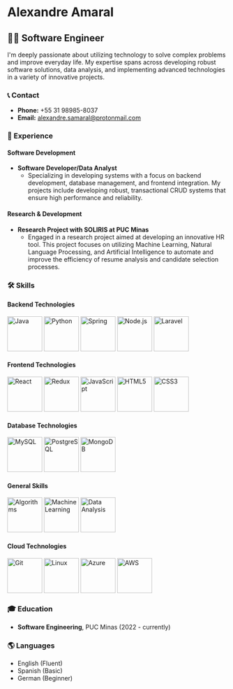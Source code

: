 # Alexandre Amaral

## 👨‍💻 Software Engineer

I'm deeply passionate about utilizing technology to solve complex problems and improve everyday life. My expertise spans across developing robust software solutions, data analysis, and implementing advanced technologies in a variety of innovative projects.

### 📞 Contact
- **Phone:** +55 31 98985-8037
- **Email:** [alexandre.samaral@protonmail.com](mailto:alexandre.samaral@protonmail.com)

### 💼 Experience

#### Software Development
- **Software Developer/Data Analyst**
  - Specializing in developing systems with a focus on backend development, database management, and frontend integration. My projects include developing robust, transactional CRUD systems that ensure high performance and reliability.

#### Research & Development
- **Research Project with SOLIRIS at PUC Minas**
  - Engaged in a research project aimed at developing an innovative HR tool. This project focuses on utilizing Machine Learning, Natural Language Processing, and Artificial Intelligence to automate and improve the efficiency of resume analysis and candidate selection processes.

### 🛠 Skills

#### Backend Technologies
<p>
  <img src="https://cdn.jsdelivr.net/gh/devicons/devicon/icons/java/java-original-wordmark.svg" width="80" alt="Java"/> 
  <img src="https://cdn.jsdelivr.net/gh/devicons/devicon/icons/python/python-original-wordmark.svg" width="80" alt="Python"/>
  <img src="https://cdn.jsdelivr.net/gh/devicons/devicon/icons/spring/spring-original-wordmark.svg" width="80" alt="Spring"/>
  <img src="https://cdn.jsdelivr.net/gh/devicons/devicon/icons/nodejs/nodejs-original-wordmark.svg" width="80" alt="Node.js"/>
  <img src="https://cdn.jsdelivr.net/gh/devicons/devicon/icons/laravel/laravel-plain-wordmark.svg" width="80" alt="Laravel"/>
</p>

#### Frontend Technologies
<p>
  <img src="https://cdn.jsdelivr.net/gh/devicons/devicon/icons/react/react-original-wordmark.svg" width="80" alt="React"/>
  <img src="https://cdn.jsdelivr.net/gh/devicons/devicon/icons/redux/redux-original.svg" width="80" alt="Redux"/>
  <img src="https://cdn.jsdelivr.net/gh/devicons/devicon/icons/javascript/javascript-original.svg" width="80" alt="JavaScript"/>
  <img src="https://cdn.jsdelivr.net/gh/devicons/devicon/icons/html5/html5-original-wordmark.svg" width="80" alt="HTML5"/>
  <img src="https://cdn.jsdelivr.net/gh/devicons/devicon/icons/css3/css3-original-wordmark.svg" width="80" alt="CSS3"/>
</p>

#### Database Technologies
<p>
  <img src="https://cdn.jsdelivr.net/gh/devicons/devicon/icons/mysql/mysql-original-wordmark.svg" width="80" alt="MySQL"/>
  <img src="https://cdn.jsdelivr.net/gh/devicons/devicon/icons/postgresql/postgresql-original-wordmark.svg" width="80" alt="PostgreSQL"/>
  <img src="https://cdn.jsdelivr.net/gh/devicons/devicon/icons/mongodb/mongodb-original-wordmark.svg" width="80" alt="MongoDB"/>
</p>

#### General Skills
<p>
  <!-- General skills without specific DevIcon wordmarks; consider using general badges or descriptions -->
  <img src="https://cdn.jsdelivr.net/gh/devicons/devicon/icons/algorithm/algorithm-plain.svg" width="80" alt="Algorithms"/>
  <img src="https://cdn.jsdelivr.net/gh/devicons/devicon/icons/tensorflow/tensorflow-original-wordmark.svg" width="80" alt="Machine Learning"/>
  <img src="https://cdn.jsdelivr.net/gh/devicons/devicon/icons/tableau/tableau-original.svg" width="80" alt="Data Analysis"/>
</p>

#### Cloud Technologies
<p>
  <img src="https://cdn.jsdelivr.net/gh/devicons/devicon/icons/git/git-original-wordmark.svg" width="80" alt="Git"/>
  <img src="https://cdn.jsdelivr.net/gh/devicons/devicon/icons/linux/linux-original.svg" width="80" alt="Linux"/>
  <img src="https://cdn.jsdelivr.net/gh/devicons/devicon/icons/azure/azure-original-wordmark.svg" width="80" alt="Azure"/>
  <img src="https://cdn.jsdelivr.net/gh/devicons/devicon/icons/amazonwebservices/amazonwebservices-original-wordmark.svg" width="80" alt="AWS"/>
  </p>



### 🎓 Education

- **Software Engineering**, PUC Minas (2022 - currently)

### 🌎 Languages

- English (Fluent)
- Spanish (Basic)
- German (Beginner)

